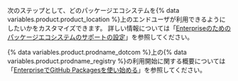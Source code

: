 次のステップとして、どのパッケージエコシステムを{% data variables.product.product_location %}上のエンドユーザが利用できるようにしたいかをカスタマイズできます。 詳しい情報については「[Enterpriseのためのパッケージエコシステムのサポートの設定](/admin/packages/configuring-package-ecosystem-support-for-your-enterprise)」を参照してください。

{% data variables.product.prodname_dotcom %}上の{% data variables.product.prodname_registry %}の利用開始に関する概要については「[EnterpriseでGitHub Packagesを使い始める](/admin/packages/getting-started-with-github-packages-for-your-enterprise)」を参照してください。

